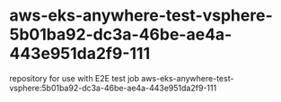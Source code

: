 # aws-eks-anywhere-test-vsphere-5b01ba92-dc3a-46be-ae4a-443e951da2f9-111
repository for use with E2E test job aws-eks-anywhere-test-vsphere:5b01ba92-dc3a-46be-ae4a-443e951da2f9-111
